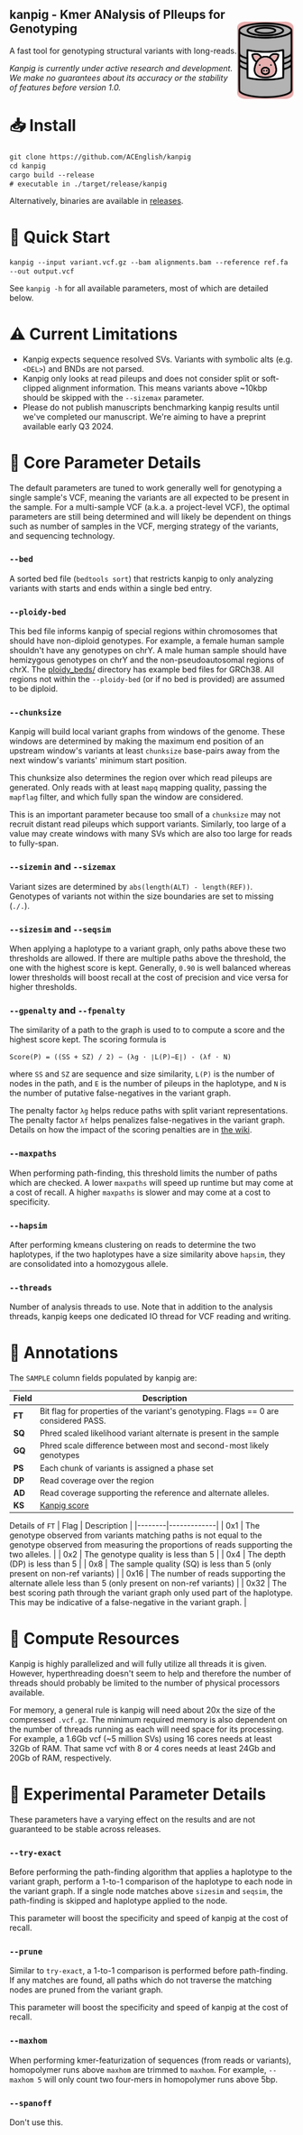 kanpig - Kmer ANalysis of PIleups for Genotyping
<img src="https://github.com/ACEnglish/kanpig/raw/develop/imgs/icon.png/" style="width:100px;" align="right" style="vertical-align: middle;"> 
------
A fast tool for genotyping structural variants with long-reads.

*Kanpig is currently under active research and development. We make no guarantees about its accuracy or the stability of features 
before version 1.0.*

# 📥 Install
```
git clone https://github.com/ACEnglish/kanpig
cd kanpig
cargo build --release
# executable in ./target/release/kanpig
```
Alternatively, binaries are available in [releases](https://github.com/ACEnglish/kanpig/releases).

# 🚀 Quick Start
```
kanpig --input variant.vcf.gz --bam alignments.bam --reference ref.fa --out output.vcf
```
See `kanpig -h` for all available parameters, most of which are detailed below.

# ⚠️ Current Limitations
* Kanpig expects sequence resolved SVs. Variants with symbolic alts (e.g. `<DEL>`) and BNDs are not parsed.
* Kanpig only looks at read pileups and does not consider split or soft-clipped alignment information. This means
  variants above ~10kbp should be skipped with the `--sizemax` parameter.
* Please do not publish manuscripts benchmarking kanpig results until we've completed our manuscript. We're aiming to have a preprint 
available early Q3 2024.

# 🔧 Core Parameter Details

The default parameters are tuned to work generally well for genotyping a single sample's VCF, meaning the variants are
all expected to be present in the sample. For a multi-sample VCF (a.k.a. a project-level VCF), the optimal parameters
are still being determined and will likely be dependent on things such as number of samples in the VCF, merging strategy 
of the variants, and sequencing technology.

### `--bed`
A sorted bed file (`bedtools sort`) that restricts kanpig to only analyzing variants with starts and ends within a single bed entry.

### `--ploidy-bed`
This bed file informs kanpig of special regions within chromosomes that should have non-diploid genotypes. For example, a female
human sample shouldn't have any genotypes on chrY. A male human sample should have hemizygous genotypes on chrY and the
non-pseudoautosomal regions of chrX. The [ploidy_beds/](https://github.com/ACEnglish/kanpig/tree/develop/ploidy_beds) directory 
has example bed files for GRCh38. All regions not within the `--ploidy-bed` (or if no bed is provided) are assumed to be diploid.

### `--chunksize`
Kanpig will build local variant graphs from windows of the genome. These windows are determined by making the maximum end position
of an upstream window's variants at least `chunksize` base-pairs away from the next window's variants' minimum start position.

This chunksize also determines the region over which read pileups are generated. Only reads with at least `mapq` mapping quality, 
passing the `mapflag` filter, and which fully span the window are considered.

This is an important parameter because too small of a `chunksize` may not recruit distant read pileups which support variants. Similarly, 
too large of a value may create windows with many SVs which are also too large for reads to fully-span.

### `--sizemin` and `--sizemax`
Variant sizes are determined by `abs(length(ALT) - length(REF))`. Genotypes of variants not within the size boundaries are set to missing (`./.`).

### `--sizesim` and `--seqsim`
When applying a haplotype to a variant graph, only paths above these two thresholds are allowed. If there are multiple
paths above the threshold, the one with the highest score is kept. Generally, `0.90` is well balanced
whereas lower thresholds will boost recall at the cost of precision and vice versa for higher thresholds. 

### `--gpenalty` and `--fpenalty`
The similarity of a path to the graph is used to to compute a score and the highest score kept. The scoring formula is

```
Score(P) = ((SS + SZ) / 2) − (λg ⋅ ∣L(P)−E∣) - (λf ⋅ N)
``` 

where `SS` and `SZ` are sequence and size similarity,  `L(P)` is the number of nodes in the path, and `E` is the number of 
pileups in the haplotype, and `N` is the number of putative false-negatives in the variant graph. 

The penalty factor `λg` helps reduce paths with split variant representations. The penalty factor `λf` helps penalizes
false-negatives in the variant graph. Details on how the impact of the scoring penalties are in [the wiki](https://github.com/ACEnglish/kanpig/wiki/Scoring-Function).

### `--maxpaths`
When performing path-finding, this threshold limits the number of paths which are checked. A lower `maxpaths` will
speed up runtime but may come at a cost of recall. A higher `maxpaths` is slower and may come at a cost to
specificity.

### `--hapsim`
After performing kmeans clustering on reads to determine the two haplotypes, if the two haplotypes have a size similarity 
above `hapsim`, they are consolidated into a homozygous allele.

### `--threads`
Number of analysis threads to use. Note that in addition to the analysis threads, kanpig keeps one dedicated IO thread
for VCF reading and writing.

# 📝 Annotations

The `SAMPLE` column fields populated by kanpig are:

| Field   | Description |
|---------|-------------|
| **FT**  | Bit flag for properties of the variant's genotyping. Flags == 0 are considered PASS. |
| **SQ**  | Phred scaled likelihood variant alternate is present in the sample |
| **GQ**  | Phred scale difference between most and second-most likely genotypes |
| **PS**  | Each chunk of variants is assigned a phase set |
| **DP**  | Read coverage over the region |
| **AD**  | Read coverage supporting the reference and alternate alleles. |
| **KS**  | [Kanpig score](https://github.com/ACEnglish/kanpig/wiki/Scoring-Function) |

Details of `FT`
| Flag   | Description |
|--------|-------------|
| 0x1    | The genotype observed from variants matching paths is not equal to the genotype observed from measuring the proportions of reads supporting the two alleles. |
| 0x2    | The genotype quality is less than 5 |
| 0x4    | The depth (DP) is less than 5 |
| 0x8    | The sample quality (SQ) is less than 5 (only present on non-ref variants) |
| 0x16   | The number of reads supporting the alternate allele less than 5 (only present on non-ref variants) |
| 0x32   | The best scoring path through the variant graph only used part of the haplotype. This may be indicative of a false-negative in the variant graph. |

# 🔌 Compute Resources

Kanpig is highly parallelized and will fully utilize all threads it is given. However, hyperthreading doesn't seem to
help and therefore the number of threads should probably be limited to the number of physical processors available. 

For memory, a general rule is kanpig will need about 20x the size of the compressed `.vcf.gz`. The minimum required 
memory is also dependent on the number of threads running as each will need space for its processing. For example, 
a 1.6Gb vcf (~5 million SVs) using 16 cores needs at least 32Gb of RAM. That same vcf with 8 or 4 cores needs at least
 24Gb and 20Gb of RAM, respectively. 

# 🔬 Experimental Parameter Details

These parameters have a varying effect on the results and are not guaranteed to be stable across releases. 

### `--try-exact`
Before performing the path-finding algorithm that applies a haplotype to the variant graph, perform a 1-to-1 comparison
of the haplotype to each node in the variant graph. If a single node matches above `sizesim` and `seqsim`, the
path-finding is skipped and haplotype applied to the node. 

This parameter will boost the specificity and speed of kanpig at the cost of recall.

### `--prune`
Similar to `try-exact`, a 1-to-1 comparison is performed before path-finding. If any matches are found, all paths
which do not traverse the matching nodes are pruned from the variant graph. 

This parameter will boost the specificity and speed of kanpig at the cost of recall.

### `--maxhom`

When performing kmer-featurization of sequences (from reads or variants), homopolymer runs above `maxhom` are trimmed
to `maxhom`. For example, `--maxhom 5` will only count two four-mers in homopolymer runs above 5bp.

### `--spanoff`

Don't use this.

